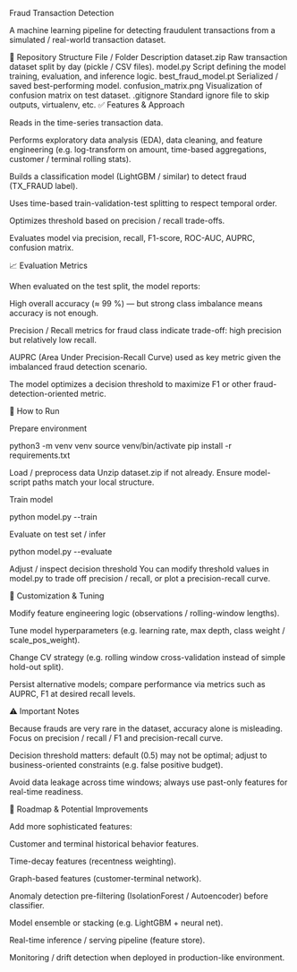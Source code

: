 Fraud Transaction Detection

A machine learning pipeline for detecting fraudulent transactions from a simulated / real-world transaction dataset.

📂 Repository Structure
File / Folder	Description
dataset.zip	Raw transaction dataset split by day (pickle / CSV files).
model.py	Script defining the model training, evaluation, and inference logic.
best_fraud_model.pt	Serialized / saved best-performing model.
confusion_matrix.png	Visualization of confusion matrix on test dataset.
.gitignore	Standard ignore file to skip outputs, virtualenv, etc.
✅ Features & Approach

Reads in the time-series transaction data.

Performs exploratory data analysis (EDA), data cleaning, and feature engineering (e.g. log-transform on amount, time-based aggregations, customer / terminal rolling stats).

Builds a classification model (LightGBM / similar) to detect fraud (TX_FRAUD label).

Uses time-based train-validation-test splitting to respect temporal order.

Optimizes threshold based on precision / recall trade-offs.

Evaluates model via precision, recall, F1-score, ROC-AUC, AUPRC, confusion matrix.

📈 Evaluation Metrics

When evaluated on the test split, the model reports:

High overall accuracy (≈ 99 %) — but strong class imbalance means accuracy is not enough.

Precision / Recall metrics for fraud class indicate trade-off: high precision but relatively low recall.

AUPRC (Area Under Precision-Recall Curve) used as key metric given the imbalanced fraud detection scenario.

The model optimizes a decision threshold to maximize F1 or other fraud-detection-oriented metric.

🚀 How to Run

Prepare environment

python3 -m venv venv
source venv/bin/activate
pip install -r requirements.txt


Load / preprocess data
Unzip dataset.zip if not already. Ensure model-script paths match your local structure.

Train model

python model.py --train


Evaluate on test set / infer

python model.py --evaluate


Adjust / inspect decision threshold
You can modify threshold values in model.py to trade off precision / recall, or plot a precision-recall curve.

🔧 Customization & Tuning

Modify feature engineering logic (observations / rolling-window lengths).

Tune model hyperparameters (e.g. learning rate, max depth, class weight / scale_pos_weight).

Change CV strategy (e.g. rolling window cross-validation instead of simple hold-out split).

Persist alternative models; compare performance via metrics such as AUPRC, F1 at desired recall levels.

⚠️ Important Notes

Because frauds are very rare in the dataset, accuracy alone is misleading. Focus on precision / recall / F1 and precision-recall curve.

Decision threshold matters: default (0.5) may not be optimal; adjust to business-oriented constraints (e.g. false positive budget).

Avoid data leakage across time windows; always use past-only features for real-time readiness.

🌱 Roadmap & Potential Improvements

Add more sophisticated features:

Customer and terminal historical behavior features.

Time-decay features (recentness weighting).

Graph-based features (customer-terminal network).

Anomaly detection pre-filtering (IsolationForest / Autoencoder) before classifier.

Model ensemble or stacking (e.g. LightGBM + neural net).

Real-time inference / serving pipeline (feature store).

Monitoring / drift detection when deployed in production-like environment.
